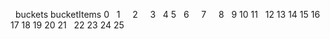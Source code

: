 ​
​
buckets
bucketItems
0    1     2     3    4
5    6     7     8    9
10  11   12  13  14
15  16   17  18  19
20  21   22  23  24
25